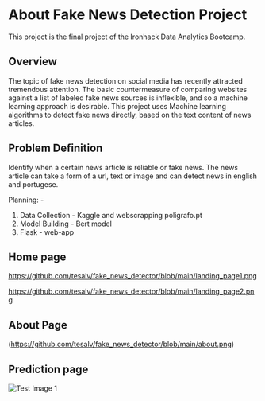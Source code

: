# About Fake News Detection Project

This project is the final project of the Ironhack Data Analytics Bootcamp.



## Overview  
The topic of fake news detection on social media has recently attracted tremendous attention. The basic countermeasure of comparing websites against a list of labeled fake news sources is inflexible, and so a machine learning approach is desirable.  This project uses Machine learning algorithms to detect fake news directly, based on the text content of news articles. 

## Problem Definition
Identify when a certain news article is reliable or fake news. The news article can take a form of a url, text or image and can detect news in english and portugese.

Planning: -
1. Data Collection - Kaggle and webscrapping poligrafo.pt
2. Model Building - Bert model
3. Flask - web-app

## Home page

https://github.com/tesalv/fake_news_detector/blob/main/landing_page1.png

https://github.com/tesalv/fake_news_detector/blob/main/landing_page2.png


## About Page


(https://github.com/tesalv/fake_news_detector/blob/main/about.png)

## Prediction page

![Test Image 1](https://github.com/codejay411/Fake_News_detection/blob/main/Screenshot%20(59).png)
